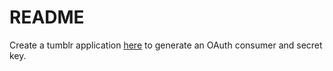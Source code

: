 # README

Create a tumblr application [here](https://www.tumblr.com/oauth/apps) to generate an OAuth consumer and secret key.
